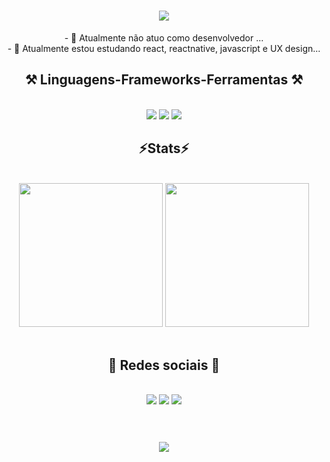
<h1 align="center">
  <img src="https://readme-typing-svg.herokuapp.com/?font=Righteous&size=35&center=true&width=600&height=70&duration=4000&lines=Olá!+Me+chamo+Douglas+Raynner;Seja+bem+vindo(a)!!!;"/>
</h1>

<div  align="center" >
- 🔭 Atualmente não atuo como desenvolvedor ...
<br>
- 🌱 Atualmente estou estudando react, reactnative, javascript e UX design...
</div>

<h2 align="center" >⚒️ Linguagens-Frameworks-Ferramentas ⚒️</h2>
<br>
<div align="center" >
  <img src="https://skillicons.dev/icons?i=html,css,js,cs,c,cpp,dotnet," />
  <img src="https://skillicons.dev/icons?i=react,bootstrap" />
  <img src="https://skillicons.dev/icons?i=vscode,visualstudio,github,figma,git,discord,ai,ps," />
</div>

<h2 align="center" >⚡Stats⚡</h2>
<br>
<div align="center" >
  <picture>
  <source
    srcset="https://github-readme-stats.vercel.app/api?username=DodoRS06&show_icons=true&theme=dark"
    media="(prefers-color-scheme: dark)"
  />
  <source
    srcset="https://github-readme-stats.vercel.app/api?username=DodoRS06&show_icons=true&theme=light"
    media="(prefers-color-scheme: light), (prefers-color-scheme: no-preference)"
  />
  <img height="230em" src="https://github-readme-stats.vercel.app/api?username=DodoRS06&show_icons=true" />
</picture>
<picture>
  <source
    srcset="https://github-readme-stats.vercel.app/api/top-langs/?username=DodoRS06&show_icons=true&theme=dark"
    media="(prefers-color-scheme: dark)"
  />
  <source
    srcset="https://github-readme-stats.vercel.app/api/top-langs/?username=DodoRS06&show_icons=true"
    media="(prefers-color-scheme: light), (prefers-color-scheme: no-preference)"
  />
  <img height="230em" src="https://github-readme-stats.vercel.app/api/top-langs/?username=DodoRS06&show_icons=true" />
</picture>
</div>
<br>

<h2 align="center" >💬 Redes sociais 💬</h2>
<br>
<div align="center" >
  <a href="https://instagram.com/douglas.raynner" target="_blank"><img src="https://skillicons.dev/icons?i=instagram" target="_blank"></a>
  <a href = "mailto:douglas.raynner0110@gmail.com"><img src="https://skillicons.dev/icons?i=gmail" target="_blank"></a>
  <a href="https://www.linkedin.com/in/douglas-raynner" target="_blank"><img src="https://skillicons.dev/icons?i=linkedin" target="_blank"></a> 
</div>
<br>

  <!--![snake gif](https://github.com/DodoRS06/DodoRS06/blob/output/github-contribution-grid-snake.svg)-->
  <!--![Snake animation](https://github.com/DodoRS06/DodoRS06/blob/output/github-contribution-grid-snake.svg)-->

<h1 align="center">
<img src="https://readme-typing-svg.herokuapp.com/?font=Righteous&size=35&center=true&vCenter=true&width=500&height=70&duration=4000&lines=Obrigado+pela+atenção!;" />
</h1>
